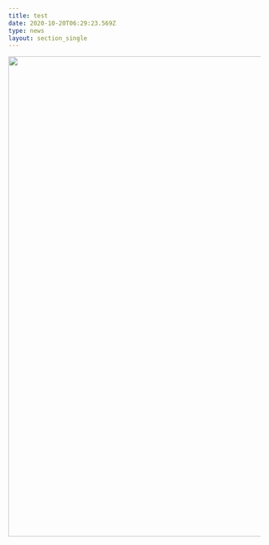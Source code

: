 ```yaml
---
title: test
date: 2020-10-20T06:29:23.569Z
type: news
layout: section_single
---
```

<p><img src="https://drive.tiny.cloud/1/engl1s97gj9hrxpoa7eh7z5f05ozxfm1box3nxkh4j7a43ei/b9a94351-8cf2-4560-9e71-1f0791e1e6c3" alt="" width="960" height="960" /></p>